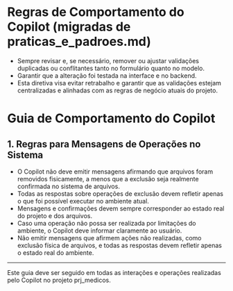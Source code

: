 # Regras de Comportamento do Copilot (migradas de praticas_e_padroes.md)

- Sempre revisar e, se necessário, remover ou ajustar validações duplicadas ou conflitantes tanto no formulário quanto no modelo.
- Garantir que a alteração foi testada na interface e no backend.
- Esta diretiva visa evitar retrabalho e garantir que as validações estejam centralizadas e alinhadas com as regras de negócio atuais do projeto.
# Guia de Comportamento do Copilot

## 1. Regras para Mensagens de Operações no Sistema

- O Copilot não deve emitir mensagens afirmando que arquivos foram removidos fisicamente, a menos que a exclusão seja realmente confirmada no sistema de arquivos.
- Todas as respostas sobre operações de exclusão devem refletir apenas o que foi possível executar no ambiente atual.
- Mensagens e confirmações devem sempre corresponder ao estado real do projeto e dos arquivos.
- Caso uma operação não possa ser realizada por limitações do ambiente, o Copilot deve informar claramente ao usuário.
- Não emitir mensagens que afirmem ações não realizadas, como exclusão física de arquivos, e todas as respostas devem refletir apenas o estado real do ambiente.

---

Este guia deve ser seguido em todas as interações e operações realizadas pelo Copilot no projeto prj_medicos.
